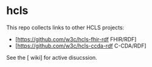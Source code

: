 hcls
====
This repo collects links to other HCLS projects:
* [https://github.com/w3c/hcls-fhir-rdf FHIR/RDF]
* [https://github.com/w3c/hcls-ccda-rdf C-CDA/RDF]

See the [ wiki] for active disucssion.
